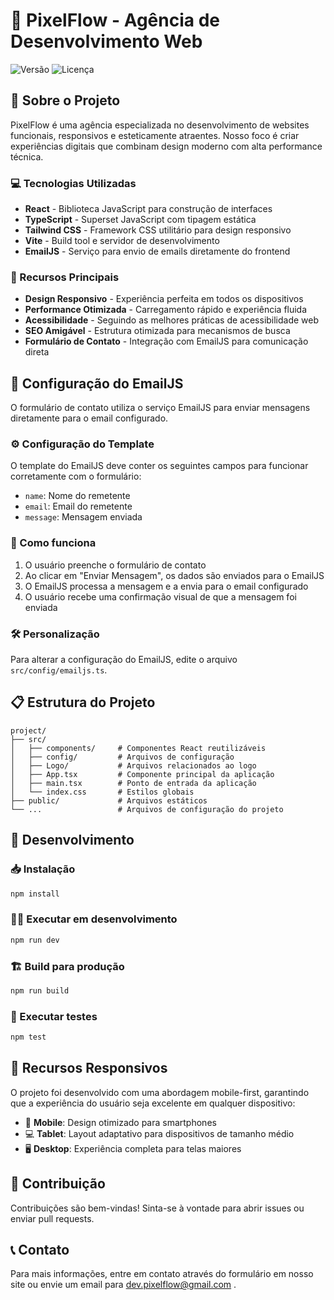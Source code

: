 # 🌟 PixelFlow - Agência de Desenvolvimento Web

![Versão](https://img.shields.io/badge/versão-1.0.0-blue)
![Licença](https://img.shields.io/badge/licença-MIT-green)

## 🚀 Sobre o Projeto

PixelFlow é uma agência especializada no desenvolvimento de websites funcionais, responsivos e esteticamente atraentes. Nosso foco é criar experiências digitais que combinam design moderno com alta performance técnica.

### 💻 Tecnologias Utilizadas

- **React** - Biblioteca JavaScript para construção de interfaces
- **TypeScript** - Superset JavaScript com tipagem estática
- **Tailwind CSS** - Framework CSS utilitário para design responsivo
- **Vite** - Build tool e servidor de desenvolvimento
- **EmailJS** - Serviço para envio de emails diretamente do frontend

### 🎯 Recursos Principais

- **Design Responsivo** - Experiência perfeita em todos os dispositivos
- **Performance Otimizada** - Carregamento rápido e experiência fluida
- **Acessibilidade** - Seguindo as melhores práticas de acessibilidade web
- **SEO Amigável** - Estrutura otimizada para mecanismos de busca
- **Formulário de Contato** - Integração com EmailJS para comunicação direta

## 📧 Configuração do EmailJS

O formulário de contato utiliza o serviço EmailJS para enviar mensagens diretamente para o email configurado. 

### ⚙️ Configuração do Template
O template do EmailJS deve conter os seguintes campos para funcionar corretamente com o formulário:
- `name`: Nome do remetente
- `email`: Email do remetente
- `message`: Mensagem enviada

### 🔄 Como funciona
1. O usuário preenche o formulário de contato
2. Ao clicar em "Enviar Mensagem", os dados são enviados para o EmailJS
3. O EmailJS processa a mensagem e a envia para o email configurado
4. O usuário recebe uma confirmação visual de que a mensagem foi enviada

### 🛠️ Personalização
Para alterar a configuração do EmailJS, edite o arquivo `src/config/emailjs.ts`.

## 📋 Estrutura do Projeto

```
project/
├── src/
│   ├── components/     # Componentes React reutilizáveis
│   ├── config/         # Arquivos de configuração
│   ├── Logo/           # Arquivos relacionados ao logo
│   ├── App.tsx         # Componente principal da aplicação
│   ├── main.tsx        # Ponto de entrada da aplicação
│   └── index.css       # Estilos globais
├── public/             # Arquivos estáticos
└── ...                 # Arquivos de configuração do projeto
```

## 🚀 Desenvolvimento

### 📥 Instalação
```bash
npm install
```

### 🏃‍♂️ Executar em desenvolvimento
```bash
npm run dev
```

### 🏗️ Build para produção
```bash
npm run build
```

### 🧪 Executar testes
```bash
npm test
```

## 📱 Recursos Responsivos

O projeto foi desenvolvido com uma abordagem mobile-first, garantindo que a experiência do usuário seja excelente em qualquer dispositivo:

- 📱 **Mobile**: Design otimizado para smartphones
- 💻 **Tablet**: Layout adaptativo para dispositivos de tamanho médio
- 🖥️ **Desktop**: Experiência completa para telas maiores

## 🤝 Contribuição

Contribuições são bem-vindas! Sinta-se à vontade para abrir issues ou enviar pull requests.

## 📞 Contato

Para mais informações, entre em contato através do formulário em nosso site ou envie um email para dev.pixelflow@gmail.com . 

